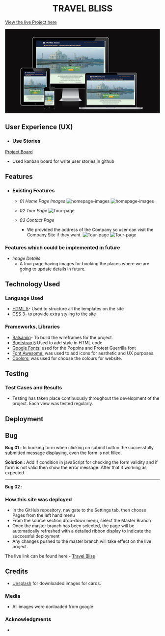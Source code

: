 <h1 align="center">TRAVEL BLISS </h1>

[View the live Project here](https://jyotihambir-bc.github.io/travel-bliss/)


![Mockup](assets/documents/mockup/mockup.png)

## User Experience (UX)
  - ### Use Stories


[Project Board](https://github.com/users/JyotiHambir-BC/projects/12)
- Used kanban board for write user stories in github

## Features

- ### Existing Features
  
  - _01 Home Page Images_
  ![homepage-images](assets/documents/homepage1.png)
  ![homepage-images](assets/documents/homepage2.png)

  - _02 Tour Page_
  ![Tour-page](assets/documents/tour-page.png)

  - _03 Contact Page_
    - We provided the address of the Company so user can visit the Company Site if they want.
  ![Tour-page](assets/documents/contact-page1.png)
  ![Tour-page](assets/documents/contact-page2.png)
      
   
### Features which could be implemented in future
- _Image Details_
   - A tour page having images for booking the places where we are going to update details in future.


  
  
## Technology Used

### Language Used
* [HTML 5](https://en.wikipedia.org/wiki/HTML/)- Used to structure all the templates on the site
* [CSS 3](https://en.wikipedia.org/wiki/CSS)- to provide extra styling to the site

### Frameworks, Libraries
* [Balsamiq](https://balsamiq.com/)- To build the wireframes for the project.
* [Bootstrap 5](https://getbootstrap.com/) Used to add style in HTML code
* [Google Fonts:](https://fonts.google.com/) used for the Poppins and Protest Guerrilla font
* [Font Awesome:](https://fontawesome.com/) was used to add icons for aesthetic and UX purposes.
* [Coolors:](https://coolors.co/palettes/trending) was used for choose the colours for website.

## Testing

### Test Cases and Results
  - Testing has taken place continuously throughout the development of the project. Each view was tested regularly.

## Deployment

## Bug

**Bug 01 :** 
In booking form when clicking on submit button the successfully submitted message displaying, even the form is not filled.<br> 

**Solution :**
Add if condition in javaScript for checking the form validity and if form is not valid then show the error message. After that it working as expected.

-----------------------------------------------------------------------

**Bug 02 :**



### How this site was deployed

  - In the GitHub repository, navigate to the Settings tab, then choose Pages from the left hand menu 
  - From the source section drop-down menu, select the Master Branch
  - Once the master branch has been selected, the page will be automatically refreshed with a detailed  ribbon display to indicate the successful deployment
  - Any changes pushed to the master branch will take effect on the live project.

  The live link can be found here - [Travel Bliss](https://jyotihambir-bc.github.io/travel-bliss/)

## Credits
- [Unsplash](https://unsplash.com/s/photos/travel) for downloaded images for cards.

### Media
- All images were donloaded from google 

### Acknowledgments
-

  